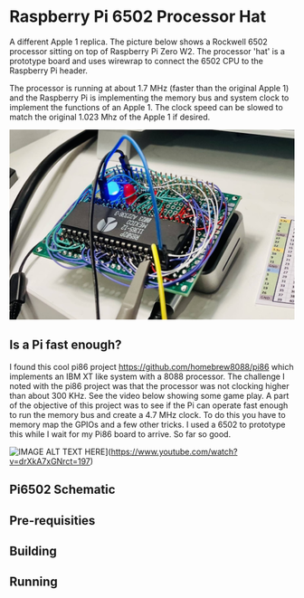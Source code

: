 # Raspberry Pi 6502 Processor Hat

A different Apple 1 replica. The picture below shows a Rockwell 6502 processor sitting on top of Raspberry Pi Zero W2. The processor 'hat' is a prototype board and uses wirewrap to connect the 6502 CPU to the Raspberry Pi header. 

The processor is running at about 1.7 MHz (faster than the original Apple 1) and the Raspberry Pi is implementing the memory bus and system clock to implement the functions of an Apple 1. The clock speed can be slowed to match the original 1.023 Mhz of the Apple 1 if desired. 

![6502 Hat in action](doc/Pi6502.jpg)



## Is a Pi fast enough? 
I found this cool pi86 project https://github.com/homebrew8088/pi86 which implements an IBM XT like system with a 8088 processor. The challenge I noted with the pi86 project was that the processor was not clocking higher than about 300 KHz. See the video below showing some game play. A part of the objective of this project was to see if the Pi can operate fast enough to run the memory bus and create a 4.7 MHz clock. To do this you have to memory map the GPIOs and a few other tricks. I used a 6502 to prototype this while I wait for my Pi86 board to arrive. So far so good. 

![IMAGE ALT TEXT HERE](https://img.youtube.com/vi/drXkA7xGNrc/0.jpg)](https://www.youtube.com/watch?v=drXkA7xGNrct=197)


## Pi6502 Schematic 

## Pre-requisities 

## Building 

## Running 

